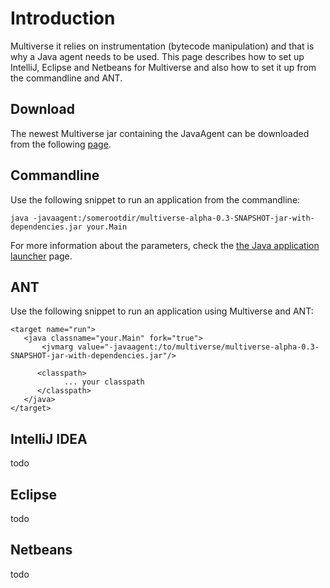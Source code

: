 

# Introduction #

Multiverse it relies on instrumentation (bytecode manipulation) and that is why a Java agent needs to be used. This page describes how to set up IntelliJ, Eclipse and Netbeans for Multiverse and also how to set it up from the commandline and ANT.

## Download ##
The newest Multiverse jar containing the JavaAgent can be downloaded from the following <a href='http://code.google.com/p/multiverse/wiki/Download'>page</a>.

## Commandline ##

Use the following snippet to run an application from the commandline:

```
java -javaagent:/somerootdir/multiverse-alpha-0.3-SNAPSHOT-jar-with-dependencies.jar your.Main
```

For more information about the parameters, check the [the Java application launcher](http://java.sun.com/javase/6/docs/technotes/tools/windows/java.html) page.

## ANT ##

Use the following snippet to run an application using Multiverse and ANT:
```
<target name="run">
   <java classname="your.Main" fork="true">
       <jvmarg value="-javaagent:/to/multiverse/multiverse-alpha-0.3-SNAPSHOT-jar-with-dependencies.jar"/>

      <classpath>
            ... your classpath
      </classpath>
   </java>
</target>
```

## IntelliJ IDEA ##

todo

## Eclipse ##

todo

## Netbeans ##

todo